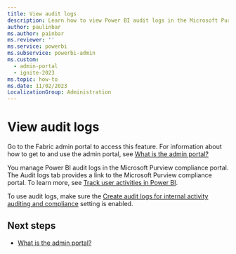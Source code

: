 ```yaml
---
title: View audit logs
description: Learn how to view Power BI audit logs in the Microsoft Purview compliance portal.
author: paulinbar
ms.author: painbar
ms.reviewer: ''
ms.service: powerbi
ms.subservice: powerbi-admin
ms.custom:
  - admin-portal
  - ignite-2023
ms.topic: how-to
ms.date: 11/02/2023
LocalizationGroup: Administration
---
```


# View audit logs

Go to the Fabric admin portal to access this feature. For information about how to get to and use the admin portal, see [What is the admin portal?](admin-center.md)

You manage Power BI audit logs in the Microsoft Purview compliance portal. The Audit logs tab provides a link to the Microsoft Purview compliance portal. To learn more, see [Track user activities in Power BI](/power-bi/enterprise/service-admin-auditing).

To use audit logs, make sure the [Create audit logs for internal activity auditing and compliance](service-admin-portal-audit-usage.md#azure-log-analytics-connections-for-workspace-administrators) setting is enabled.

## Next steps

* [What is the admin portal?](admin-center.md)
